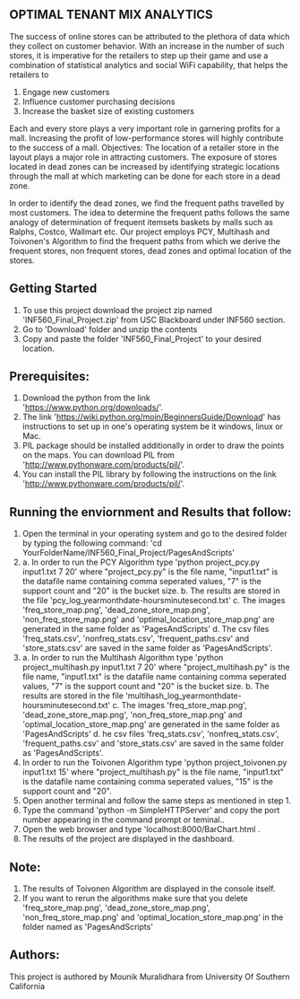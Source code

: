 ## OPTIMAL TENANT MIX ANALYTICS

The success of online stores can be attributed to the plethora of data which they collect on customer behavior. With an increase in the number of such stores, it is imperative for the retailers to step up their game and use a combination of statistical analytics and social WiFi capability, that helps the retailers to

1. Engage new customers 
2. Influence customer purchasing decisions 
3. Increase the basket size of existing customers

Each and every store plays a very important role in garnering profits for a mall. Increasing the profit of low-performance stores will highly contribute to the success of a mall. Objectives: The location of a retailer store in the layout plays a major role in attracting customers. The exposure of stores located in dead zones can be increased by identifying strategic locations through the mall at which marketing can be done for each store in a dead zone.

In order to identify the dead zones, we find the frequent paths travelled by most customers. The idea to determine the frequent paths follows the same analogy of determination of frequent itemsets baskets by malls such as Ralphs, Costco, Wallmart etc. Our project employs PCY, Multihash and Toivonen's Algorithm to find the frequent paths from which we derive the frequent stores, non frequent stores, dead zones and optimal location of the stores.

## Getting Started

1. To use this project download the project zip named 'INF560_Final_Project.zip' from USC Blackboard under INF560 section.
2. Go to 'Download' folder and unzip the contents
3. Copy and paste the folder 'INF560_Final_Project' to your desired location.

## Prerequisites:

1. Download the python from the link 'https://www.python.org/downloads/'. 
2. The link 'https://wiki.python.org/moin/BeginnersGuide/Download' has instructions to set up in one's operating system be it windows, linux or Mac.
3. PIL package should be installed additionally in order to draw the points on the maps. You can download PIL from 'http://www.pythonware.com/products/pil/'. 
4. You can install the PIL library by following the instructions on the link 'http://www.pythonware.com/products/pil/'.

## Running the enviornment and Results that follow:

1. Open the terminal in your operating system and go to the desired folder by typing the following command:
    'cd YourFolderName/INF560_Final_Project/PagesAndScripts'
2.  a. In order to run the PCY Algorithm type
        'python project_pcy.py input1.txt 7 20' 
        where "project_pcy.py" is the file name, "input1.txt" is the datafile name containing comma seperated values, "7" is the support count and "20" is the bucket size.
    b. The results are stored in the file 'pcy_log_yearmonthdate-hoursminutesecond.txt'
    c. The images 'freq_store_map.png', 'dead_zone_store_map.png', 'non_freq_store_map.png' and 'optimal_location_store_map.png' are generated in the same folder as 'PagesAndScripts'
    d. The csv files 'freq_stats.csv', 'nonfreq_stats.csv', 'frequent_paths.csv' and 'store_stats.csv' are saved in the same folder as 'PagesAndScripts'.
3.  a. In order to run the Multihash Algorithm type
        'python project_multihash.py input1.txt 7 20' 
        where "project_multihash.py" is the file name, "input1.txt" is the datafile name containing comma seperated values, "7" is the support count and "20" is the bucket size.
    b. The results are stored in the file 'multihash_log_yearmonthdate-hoursminutesecond.txt'
    c. The images 'freq_store_map.png', 'dead_zone_store_map.png', 'non_freq_store_map.png' and 'optimal_location_store_map.png' are generated in the same folder as 'PagesAndScripts'
    d. he csv files 'freq_stats.csv', 'nonfreq_stats.csv', 'frequent_paths.csv' and 'store_stats.csv' are saved in the same folder as 'PagesAndScripts'.
4. In order to run the Toivonen Algorithm type
    'python project_toivonen.py input1.txt 15' 
    where "project_multihash.py" is the file name, "input1.txt" is the datafile name containing comma seperated values, "15" is the support count and "20".
5. Open another terminal and follow the same steps as mentioned in step 1.
6. Type the command 'python -m SimpleHTTPServer' and copy the port number appearing in the command prompt or teminal..
7. Open the web browser and type 'localhost:8000/BarChart.html .
8. The results of the project are displayed in the dashboard.

## Note:

1. The results of Toivonen Algorithm are displayed in the console itself.
2. If you want to rerun the algorithms make sure that you delete 'freq_store_map.png', 'dead_zone_store_map.png', 'non_freq_store_map.png' and 'optimal_location_store_map.png' in the folder named as 'PagesAndScripts'

## Authors:

This project is authored by Mounik Muralidhara from University Of Southern California
